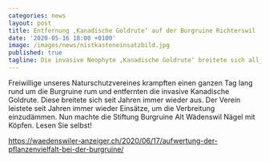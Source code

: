 ```yaml
---
categories: news
layout: post
title: Entfernung ‚Kanadische Goldrute‘ auf der Burgruine Richterswil
date: '2020-05-16 18:00 +0100'
image: /images/news/nistkasteneinsatzbild.jpg
published: true
tagline: Die invasive Neophyte ‚Kanadische Goldrute‘ breitete sich alljährlich wieder in und ums Burgruinenareal aus und verdrängt die heimische Flora! 
---
```


Freiwillige unseres Naturschutzvereines krampften einen ganzen Tag lang rund um die Burgruine rum und entfernten die invasive Kanadische Goldrute.
Diese breitete sich seit Jahren immer wieder aus. Der Verein leistete seit Jahren immer wieder Einsätze, um die Verbreitung einzudämmen.
Nun machte die Stiftung Burgruine Alt Wädenswil Nägel mit Köpfen. Lesen Sie selbst!

<a href="https://waedenswiler-anzeiger.ch/2020/06/17/aufwertung-der-pflanzenvielfalt-bei-der-burgruine/">https://waedenswiler-anzeiger.ch/2020/06/17/aufwertung-der-pflanzenvielfalt-bei-der-burgruine/</a>



